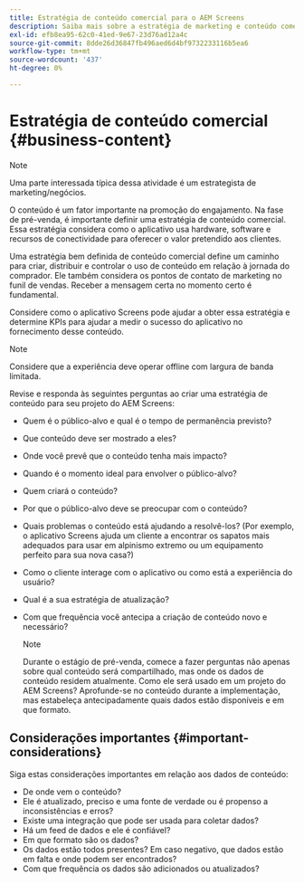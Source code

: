 ```yaml
---
title: Estratégia de conteúdo comercial para o AEM Screens
description: Saiba mais sobre a estratégia de marketing e conteúdo comercial relacionada ao AEM Screens.
exl-id: efb8ea95-62c0-41ed-9e67-23d76ad12a4c
source-git-commit: 8dde26d36847fb496aed6d4bf9732233116b5ea6
workflow-type: tm+mt
source-wordcount: '437'
ht-degree: 0%

---
```


# Estratégia de conteúdo comercial {#business-content}

>[!NOTE]
>
>Uma parte interessada típica dessa atividade é um estrategista de marketing/negócios.

O conteúdo é um fator importante na promoção do engajamento. Na fase de pré-venda, é importante definir uma estratégia de conteúdo comercial. Essa estratégia considera como o aplicativo usa hardware, software e recursos de conectividade para oferecer o valor pretendido aos clientes.

Uma estratégia bem definida de conteúdo comercial define um caminho para criar, distribuir e controlar o uso de conteúdo em relação à jornada do comprador. Ele também considera os pontos de contato de marketing no funil de vendas. Receber a mensagem certa no momento certo é fundamental.

Considere como o aplicativo Screens pode ajudar a obter essa estratégia e determine KPIs para ajudar a medir o sucesso do aplicativo no fornecimento desse conteúdo.

>[!NOTE]
>
>Considere que a experiência deve operar offline com largura de banda limitada.

Revise e responda às seguintes perguntas ao criar uma estratégia de conteúdo para seu projeto do AEM Screens:

* Quem é o público-alvo e qual é o tempo de permanência previsto?
* Que conteúdo deve ser mostrado a eles?
* Onde você prevê que o conteúdo tenha mais impacto?
* Quando é o momento ideal para envolver o público-alvo?
* Quem criará o conteúdo?
* Por que o público-alvo deve se preocupar com o conteúdo?
* Quais problemas o conteúdo está ajudando a resolvê-los? (Por exemplo, o aplicativo Screens ajuda um cliente a encontrar os sapatos mais adequados para usar em alpinismo extremo ou um equipamento perfeito para sua nova casa?)
* Como o cliente interage com o aplicativo ou como está a experiência do usuário?
* Qual é a sua estratégia de atualização?
* Com que frequência você antecipa a criação de conteúdo novo e necessário?

  >[!NOTE]
  >
  >Durante o estágio de pré-venda, comece a fazer perguntas não apenas sobre qual conteúdo será compartilhado, mas onde os dados de conteúdo residem atualmente. Como ele será usado em um projeto do AEM Screens? Aprofunde-se no conteúdo durante a implementação, mas estabeleça antecipadamente quais dados estão disponíveis e em que formato.

## Considerações importantes {#important-considerations}

Siga estas considerações importantes em relação aos dados de conteúdo:

* De onde vem o conteúdo?
* Ele é atualizado, preciso e uma fonte de verdade ou é propenso a inconsistências e erros?
* Existe uma integração que pode ser usada para coletar dados?
* Há um feed de dados e ele é confiável?
* Em que formato são os dados?
* Os dados estão todos presentes? Em caso negativo, que dados estão em falta e onde podem ser encontrados?
* Com que frequência os dados são adicionados ou atualizados?
